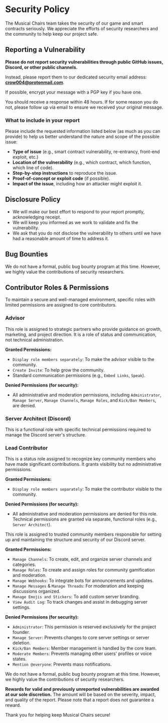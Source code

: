 <!-- BEGIN SECURITY.MD TEMPLATE -->

# Security Policy

The Musical Chairs team takes the security of our game and smart contracts seriously. We appreciate the efforts of security researchers and the community to help keep our project safe.

## Reporting a Vulnerability

**Please do not report security vulnerabilities through public GitHub issues, Discord, or other public channels.**

Instead, please report them to our dedicated security email address: **crow004@protonmail.com**.

If possible, encrypt your message with a PGP key if you have one.

You should receive a response within 48 hours. If for some reason you do not, please follow up via email to ensure we received your original message.

### What to include in your report

Please include the requested information listed below (as much as you can provide) to help us better understand the nature and scope of the possible issue:

*   **Type of issue** (e.g., smart contract vulnerability, re-entrancy, front-end exploit, etc.)
*   **Location of the vulnerability** (e.g., which contract, which function, which line of code).
*   **Step-by-step instructions** to reproduce the issue.
*   **Proof-of-concept or exploit code** (if possible).
*   **Impact of the issue**, including how an attacker might exploit it.

## Disclosure Policy

*   We will make our best effort to respond to your report promptly, acknowledging receipt.
*   We will keep you informed as we work to validate and fix the vulnerability.
*   We ask that you do not disclose the vulnerability to others until we have had a reasonable amount of time to address it.

## Bug Bounties

We do not have a formal, public bug bounty program at this time. However, we highly value the contributions of security researchers.

## Contributor Roles & Permissions

To maintain a secure and well-managed environment, specific roles with limited permissions are assigned to core contributors.

### Advisor

This role is assigned to strategic partners who provide guidance on growth, marketing, and project direction. It is a role of status and communication, not technical administration.

**Granted Permissions:**
- `Display role members separately`: To make the advisor visible to the community.
- `Create Invite`: To help grow the community.
- Standard communication permissions (e.g., `Embed Links`, `Speak`).

**Denied Permissions (for security):**
- All administrative and moderation permissions, including `Administrator`, `Manage Server`, `Manage Channels`, `Manage Roles`, and `Kick/Ban Members`, are denied.

### Server Architect (Discord)

This is a functional role with specific technical permissions required to manage the Discord server's structure.

### Lead Contributor

This is a status role assigned to recognize key community members who have made significant contributions. It grants visibility but no administrative permissions.

**Granted Permissions:**
- `Display role members separately`: To make the contributor visible to the community.

**Denied Permissions (for security):**
- All administrative and moderation permissions are denied for this role. Technical permissions are granted via separate, functional roles (e.g., `Server Architect`).

This role is assigned to trusted community members responsible for setting up and maintaining the structure and security of our Discord server.

**Granted Permissions:**
- `Manage Channels`: To create, edit, and organize server channels and categories.
- `Manage Roles`: To create and assign roles for community gamification and moderation.
- `Manage Webhooks`: To integrate bots for announcements and updates.
- `Manage Messages` & `Manage Threads`: For moderation and keeping discussions organized.
- `Manage Emojis and Stickers`: To add custom server branding.
- `View Audit Log`: To track changes and assist in debugging server settings.

**Denied Permissions (for security):**
- `Administrator`: This permission is reserved exclusively for the project founder.
- `Manage Server`: Prevents changes to core server settings or server deletion.
- `Kick/Ban Members`: Member management is handled by the core team.
- `Moderate Members`: Prevents managing other users' profiles or voice states.
- `Mention @everyone`: Prevents mass notifications.

We do not have a formal, public bug bounty program at this time. However, we highly value the contributions of security researchers.

**Rewards for valid and previously unreported vulnerabilities are awarded at our sole discretion.** The amount will be based on the severity, impact, and quality of the report. Please note that a report does not guarantee a reward.

Thank you for helping keep Musical Chairs secure!

<!-- END SECURITY.MD TEMPLATE -->
